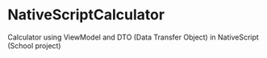 # NativeScriptCalculator
Calculator using ViewModel and DTO (Data Transfer Object) in NativeScript (School project)
